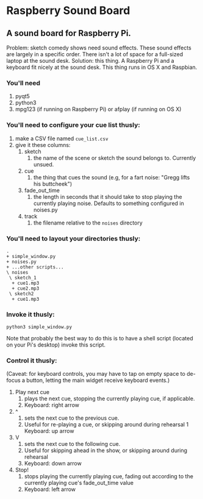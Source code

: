 # Raspberry Sound Board

## A sound board for Raspberry Pi.

Problem: sketch comedy shows need sound effects. These sound effects are largely in a specific order. There isn't a lot of space for a full-sized laptop at the sound desk. 
Solution: this thing. A Raspberry Pi and a keyboard fit nicely at the sound desk. This thing runs in OS X and Raspbian.

### You'll need
1. pyqt5
1. python3
1. mpg123 (if running on Raspberry Pi) or afplay (if running on OS X)

### You'll need to configure your cue list thusly:
1. make a CSV file named `cue_list.csv`
1. give it these columns:
   1. sketch
      1. the name of the scene or sketch the sound belongs to. Currently unsued.
   1. cue
      1. the thing that cues the sound (e.g, for a fart noise: "Gregg lifts his buttcheek")
   1. fade_out_time
      1. the length in seconds that it should take to stop playing the currently playing noise. Defaults to something configured in noises.py
   1. track  
      1. the filename relative to the `noises` directory

### You'll need to layout your directories thusly:
```
.
+ simple_window.py
+ noises.py
+ ...other scripts...
\ noises
 \ sketch_1
  + cue1.mp3
  + cue2.mp3
 \ sketch2
  + cue1.mp3
```

### Invoke it thusly:
```
python3 simple_window.py
```
Note that probably the best way to do this is to have a shell script (located on your Pi's desktop) invoke this script.

### Control it thusly:
(Caveat: for keyboard controls, you may have to tap on empty space to de-focus a button, letting the main widget receive keyboard events.)
1. Play next cue
   1. plays the next cue, stopping the currently playing cue, if applicable.
   1. Keyboard: right arrow
1. ^
   1. sets the next cue to the previous cue. 
   1. Useful for re-playing a cue, or skipping around during rehearsal
   1 Keyboard: up arrow
1. V
   1. sets the next cue to the following cue.
   1. Useful for skipping ahead in the show, or skipping around during rehearsal
   1. Keyboard: down arrow
1. Stop!
   1. stops playing the currently playing cue, fading out according to the currently playing cue's fade_out_time value
   1. Keyboard: left arrow
